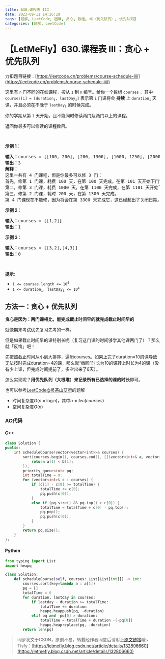 ```yaml
---
title: 630.课程表 III
date: 2023-09-11 14:26:28
tags: [题解, LeetCode, 困难, 贪心, 数组, 堆（优先队列）, 优先队列]
categories: [题解, LeetCode]
---
```


# 【LetMeFly】630.课程表 III：贪心 + 优先队列

力扣题目链接：[https://leetcode.cn/problems/course-schedule-iii/](https://leetcode.cn/problems/course-schedule-iii/)

<p>这里有 <code>n</code> 门不同的在线课程，按从 <code>1</code> 到 <code>n</code>&nbsp;编号。给你一个数组 <code>courses</code> ，其中 <code>courses[i] = [duration<sub>i</sub>, lastDay<sub>i</sub>]</code> 表示第 <code>i</code> 门课将会 <strong>持续</strong> 上 <code>duration<sub>i</sub></code> 天课，并且必须在不晚于 <code>lastDay<sub>i</sub></code> 的时候完成。</p>

<p>你的学期从第 <code>1</code> 天开始。且不能同时修读两门及两门以上的课程。</p>

<p>返回你最多可以修读的课程数目。</p>

<p>&nbsp;</p>

<p><strong>示例 1：</strong></p>

<pre>
<strong>输入：</strong>courses = [[100, 200], [200, 1300], [1000, 1250], [2000, 3200]]
<strong>输出：</strong>3
<strong>解释：</strong>
这里一共有 4 门课程，但是你最多可以修 3 门：
首先，修第 1 门课，耗费 100 天，在第 100 天完成，在第 101 天开始下门课。
第二，修第 3 门课，耗费 1000 天，在第 1100 天完成，在第 1101 天开始下门课程。
第三，修第 2 门课，耗时 200 天，在第 1300 天完成。
第 4 门课现在不能修，因为将会在第 3300 天完成它，这已经超出了关闭日期。</pre>

<p><strong>示例 2：</strong></p>

<pre>
<strong>输入：</strong>courses = [[1,2]]
<strong>输出：</strong>1
</pre>

<p><strong>示例 3：</strong></p>

<pre>
<strong>输入：</strong>courses = [[3,2],[4,3]]
<strong>输出：</strong>0
</pre>

<p>&nbsp;</p>

<p><strong>提示:</strong></p>

<ul>
	<li><code>1 &lt;= courses.length &lt;= 10<sup>4</sup></code></li>
	<li><code>1 &lt;= duration<sub>i</sub>, lastDay<sub>i</sub> &lt;= 10<sup>4</sup></code></li>
</ul>


    
## 方法一：贪心 + 优先队列

**贪心是因为：两门课相比，能完成截止时间早的就完成截止时间早的**

就像期末考试优先复习先考的一样。

但是如果截止时间早的课特别长呢（复习这门课的时间够学其他课两门了）？那么就「反悔」吧！

先按照截止时间从小到大排序，遍历courses。如果上完了duration=10的课导致无法按时完成duration=4的课，那么就“撤回”时长为10的课转上时长为4的课（没有少上课，但完成时间提前了，多空出来了6天）。

怎么实现呢？**用优先队列（大根堆）来记录所有已选择的课的时长**即可。

也可以参考[LeetCode@灵茶山艾府](https://leetcode.cn/problems/course-schedule-iii/solutions/2436667/tan-xin-huan-neng-fan-hui-pythonjavacgoj-lcwp/)的题解

+ 时间复杂度$O(n\times \log n)$，其中$n = len(courses)$
+ 空间复杂度$O(n)$

### AC代码

#### C++

```cpp
class Solution {
public:
    int scheduleCourse(vector<vector<int>>& courses) {
        sort(courses.begin(), courses.end(), [](vector<int>& a, vector<int>& b) {
            return a[1] < b[1];
        });
        priority_queue<int> pq;
        int totalTime = 0;
        for (vector<int>& c : courses) {
            if (c[1] - c[0] >= totalTime) {
                totalTime += c[0];
                pq.push(c[0]);
            }
            else if (pq.size() && pq.top() > c[0]) {
                totalTime = totalTime + c[0] - pq.top();
                pq.pop();
                pq.push(c[0]);
            }
        }
        return pq.size();
    }
};
```

#### Python

```python
from typing import List
import heapq

class Solution:
    def scheduleCourse(self, courses: List[List[int]]) -> int:
        courses.sort(key=lambda a : a[1])
        pq = []
        totalTime = 0
        for duration, lastday in courses:
            if lastday - duration >= totalTime:
                totalTime += duration
                heapq.heappush(pq, -duration)
            elif pq and -pq[0] > duration:
                totalTime = totalTime + duration -(-pq[0])
                heapq.heapreplace(pq, -duration)
        return len(pq)
```

> 同步发文于CSDN，原创不易，转载经作者同意后请附上[原文链接](https://blog.letmefly.xyz/2023/09/11/LeetCode%200630.%E8%AF%BE%E7%A8%8B%E8%A1%A8III/)哦~
> Tisfy：[https://letmefly.blog.csdn.net/article/details/132806660](https://letmefly.blog.csdn.net/article/details/132806660)
